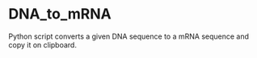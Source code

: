 # DNA_to_mRNA
Python script converts a given DNA sequence to a mRNA sequence and copy it on clipboard.
